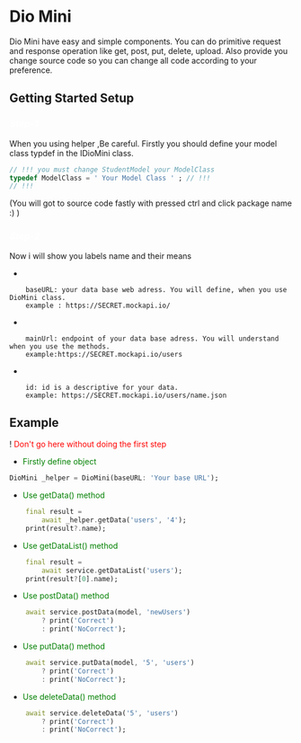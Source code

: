 # Dio Mini

Dio Mini have easy and simple components.
You can do primitive request and response operation like
get, post, put, delete, upload.
Also provide you change source code so you can change all code according to your preference.


## Getting Started Setup

### <span style="color: white"> ***Step-1***</span>

When you using helper ,Be careful.
Firstly you should define your model class typdef in the IDioMini class.

```dart
// !!! you must change StudentModel your ModelClass
typedef ModelClass = ' Your Model Class ' ; // !!!
// !!!
```
(You will got to source code fastly with pressed ctrl and click package name :) )



### <span style="color: white"> ***Step-2***</span>

Now i will show you labels name and their means


*

        baseURL: your data base web adress. You will define, when you use DioMini class.
        example : https://SECRET.mockapi.io/

*

        mainUrl: endpoint of your data base adress. You will understand when you use the methods.
        example:https://SECRET.mockapi.io/users

*

        id: id is a descriptive for your data.
        example: https://SECRET.mockapi.io/users/name.json


## Example

!  <span style="color:red"> Don't go here without doing the first step</span>

* <span style="color:green"> Firstly define object</span>
```dart
DioMini _helper = DioMini(baseURL: 'Your base URL');
```

* <span style="color:green"> Use getData() method </span>
```dart
    final result =
        await _helper.getData('users', '4');
    print(result?.name);
```

* <span style="color:green"> Use getDataList() method </span>

```dart
    final result =
        await service.getDataList('users');
    print(result?[0].name);
```

* <span style="color:green"> Use postData() method </span>

```dart
    await service.postData(model, 'newUsers')
        ? print('Correct')
        : print('NoCorrect');
```

* <span style="color:green"> Use putData() method </span>

```dart
    await service.putData(model, '5', 'users')
        ? print('Correct')
        : print('NoCorrect');
```

* <span style="color:green"> Use deleteData() method </span>
```dart
    await service.deleteData('5', 'users')
        ? print('Correct')
        : print('NoCorrect');
```
